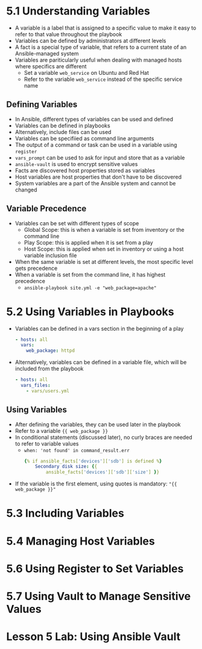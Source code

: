# 5.1 Understanding Variables
- A variable is a label that is assigned to a specific value to make it easy to refer to that value throughout the playbook
- Variables can be defined by administrators at different levels
- A fact is a special type of variable, that refers to a current state of an Ansible-managed system
- Variables are pariticularly useful when dealing with managed hosts where specifics are different
    - Set a variable `web_service` on Ubuntu and Red Hat
    - Refer to the variable `web_service` instead of the specific service name

## Defining Variables
- In Ansible, different types of variables can be used and defined
- Variables can be defined in playbooks
- Alternatively, include files can be used
- Variables can be specifiied as command line arguments
- The output of a command or task can be used in a variable using `register`
- `vars_prompt` can be used to ask for input and store that as a variable
- `ansible-vault` is used to encrypt sensitive values
- Facts are discovered host properties stored as variables
- Host variables are host properties that don't have to be discovered
- System variables are a part of the Ansible system and cannot be changed

## Variable Precedence
- Variables can be set with different types of scope
  - Global Scope: this is when a variable is set from inventory or the command line
  - Play Scope: this is applied when it is set from a play
  - Host Scope: this is applied when set in inventory or using a host variable inclusion file
- When the same variable is set at different levels, the most specific level gets precedence
- When a variable is set from the command line, it has highest precedence
  - `ansible-playbook site.yml -e "web_package=apache"`

# 5.2 Using Variables in Playbooks
- Variables can be defined in a vars section in the beginning of a play
    ```yaml
    - hosts: all
      vars:
        web_package: httpd
    ```
- Alternatively, variables can be defined in a variable file, which will be included from the playbook
    ```yaml
    - hosts: all
      vars_files:
        - vars/users.yml
    ```
## Using Variables
- After defining the variables, they can be used later in the playbook
- Refer to a variable `{{ web_package }}`
- In conditional statements (discussed later), no curly braces are needed to refer to variable values
  - `when: 'not found' in command_result.err`
    ```yaml
    {% if ansible_facts['devices']['sdb'] is defined %} 
        Secondary disk size: {{
            ansible_facts['devices']['sdb']['size'] }}
    ```
- If the variable is the first element, using quotes is mandatory: `"{{ web_package }}"`

# 5.3 Including Variables
# 5.4 Managing Host Variables
# 5.6 Using Register to Set Variables
# 5.7 Using Vault to Manage Sensitive Values
# Lesson 5 Lab: Using Ansible Vault